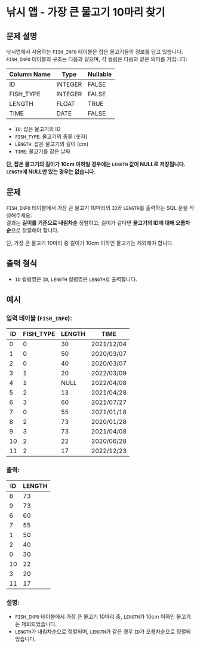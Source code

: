 # 낚시 앱 - 가장 큰 물고기 10마리 찾기

## 문제 설명

낚시앱에서 사용하는 `FISH_INFO` 테이블은 잡은 물고기들의 정보를 담고 있습니다. `FISH_INFO` 테이블의 구조는 다음과 같으며, 각 컬럼은 다음과 같은 의미를 가집니다:

| Column Name | Type    | Nullable |
|-------------|---------|----------|
| ID          | INTEGER | FALSE    |
| FISH_TYPE   | INTEGER | FALSE    |
| LENGTH      | FLOAT   | TRUE     |
| TIME        | DATE    | FALSE    |

- `ID`: 잡은 물고기의 ID
- `FISH_TYPE`: 물고기의 종류 (숫자)
- `LENGTH`: 잡은 물고기의 길이 (cm)
- `TIME`: 물고기를 잡은 날짜

**단, 잡은 물고기의 길이가 10cm 이하일 경우에는 `LENGTH` 값이 NULL로 저장됩니다.**  
**`LENGTH`에 NULL만 있는 경우는 없습니다.**

## 문제

`FISH_INFO` 테이블에서 가장 큰 물고기 10마리의 `ID`와 `LENGTH`를 출력하는 SQL 문을 작성해주세요.  
결과는 **길이를 기준으로 내림차순** 정렬하고, 길이가 같다면 **물고기의 ID에 대해 오름차순**으로 정렬해야 합니다.

단, 가장 큰 물고기 10마리 중 길이가 10cm 이하인 물고기는 제외해야 합니다.

## 출력 형식

- `ID` 컬럼명은 `ID`, `LENGTH` 컬럼명은 `LENGTH`로 출력합니다.

## 예시

### 입력 테이블 (`FISH_INFO`):

| ID  | FISH_TYPE | LENGTH | TIME        |
|-----|-----------|--------|-------------|
| 0   | 0         | 30     | 2021/12/04  |
| 1   | 0         | 50     | 2020/03/07  |
| 2   | 0         | 40     | 2020/03/07  |
| 3   | 1         | 20     | 2022/03/09  |
| 4   | 1         | NULL   | 2022/04/08  |
| 5   | 2         | 13     | 2021/04/28  |
| 6   | 3         | 60     | 2021/07/27  |
| 7   | 0         | 55     | 2021/01/18  |
| 8   | 2         | 73     | 2020/01/28  |
| 9   | 3         | 73     | 2021/04/08  |
| 10  | 2         | 22     | 2020/06/28  |
| 11  | 2         | 17     | 2022/12/23  |

### 출력:

| ID  | LENGTH |
|-----|--------|
| 8   | 73     |
| 9   | 73     |
| 6   | 60     |
| 7   | 55     |
| 1   | 50     |
| 2   | 40     |
| 0   | 30     |
| 10  | 22     |
| 3   | 20     |
| 11  | 17     |

### 설명:

- `FISH_INFO` 테이블에서 가장 큰 물고기 10마리 중, `LENGTH`가 10cm 이하인 물고기는 제외되었습니다.
- `LENGTH`가 내림차순으로 정렬되며, `LENGTH`가 같은 경우 `ID`가 오름차순으로 정렬되었습니다.

